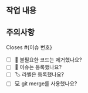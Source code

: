 ## 작업 내용

## 주의사항

Closes #{이슈 번호}

- [ ] 🧹 불필요한 코드는 제거했나요?
- [ ] 💭 이슈는 등록했나요?
- [ ] 🏷️ 라벨은 등록했나요?
- [ ] 💻 git merge를 사용했나요?
